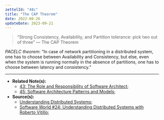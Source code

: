 ```yaml
---
zettelId: "48c"
title: "The CAP Theorem"
date: 2022-08-26
updateDate: 2023-09-21
---
```


> “Strong Consistency, Availability, and Partition tolerance: pick two out of three” — The CAP Theorem

*PACELC theorem*: “In case of network partitioning in a distributed system, one has to choose between Availability and Consistency, but else, even when the system is running normally in the absence of partitions, one has to choose between latency and consistency.”

---

- **Related Note(s):**
  - [43: The Role and Responsibility of Software Architect](/notes/43/);
  - [45: Software Architecture Patterns and Models](/notes/45/);
- **Source(s):**
  - [Understanding Distributed Systems](https://understandingdistributed.systems/);
  - [Software World #24: Understanding Distributed Systems with Roberto Vitillo](https://candost.substack.com/p/24-understanding-distributed-systems);
